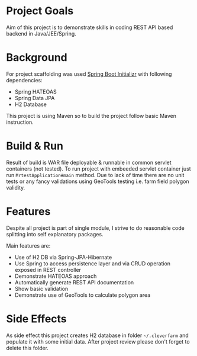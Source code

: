 # Project Goals

Aim of this project is to demonstrate skills in coding REST API based backend in Java/JEE/Spring.

# Background

For project scaffolding was used [Spring Boot Initializr](https://start.spring.io/) with following dependencies:

* Spring HATEOAS
* Spring Data JPA
* H2 Database

This project is using Maven so to build the project follow basic Maven instruction. 

# Build & Run

Result of build is WAR file deployable & runnable in common servlet containers (not tested). To run project with embeeded
servlet container just run `MrtestApplication#main` method. Due to lack of time there are no unit tests or any fancy validations
using GeoTools testing i.e. farm field polygon validity.   

# Features

Despite all project is part of single module, I strive to do reasonable code splitting into self explanatory packages. 

Main features are:

* Use of H2 DB via Spring-JPA-Hibernate
* Use Spring to access persistence layer and via CRUD operation exposed in REST controller
* Demonstrate HATEOAS approach
* Automatically generate REST API documentation
* Show basic validation
* Demonstrate use of GeoTools to calculate polygon area

# Side Effects

As side effect this project creates H2 database in folder `~/.cleverfarm` and populate it with some initial data. After project review please don't forget to delete
this folder.
   
